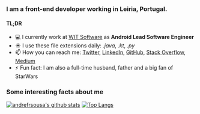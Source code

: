 ### I am a front-end developer working in Leiria, Portugal. 
#### TL;DR

- 💻 I currently work at [WIT Software](https://twitter.com/wit_software) as **Android Lead Software Engineer**
- ☀️ I use these file extensions daily: *.java*, *.kt*, *.py*
- 📫 How you can reach me: [Twitter](https://twitter.com/andrefrsousa), [LinkedIn](https://www.linkedin.com/in/andrefrsousa/), [GitHub](https://github.com/andrefrsousa), [Stack Overflow](https://stackoverflow.com/users/1574250/andré-sousa?tab=profile), [Medium](https://medium.com/andré-sousa)
- ⚡ Fun fact: I am also a full-time husband, father and a big fan of StarWars

### Some interesting facts about me

[![andrefrsousa's github stats](https://github-readme-stats.vercel.app/api?username=andrefrsousa&show_icons=true&line_height=21&show_icons=true&theme=vue&title_color=0059CC&icon_color=0059CC)](https://github.com/anuraghazra/github-readme-stats)
[![Top Langs](https://github-readme-stats.vercel.app/api/top-langs/?username=andrefrsousa&show_icons=true&layout=compact&theme=vue&title_color=0059CC&icon_color=0059CC)](https://github.com/anuraghazra/github-readme-stats)

<!--
**andrefrsousa/andrefrsousa** is a ✨ _special_ ✨ repository because its `README.md` (this file) appears on your GitHub profile.

Here are some ideas to get you started:

- 🔭 I’m currently working on ...
- 🌱 I’m currently learning ...
- 👯 I’m looking to collaborate on ...
- 🤔 I’m looking for help with ...
- 💬 Ask me about ...
- 📫 How to reach me: ...
- 😄 Pronouns: ...
- ⚡ Fun fact: ...
- ✍️ Writing tech blog posts over Internet
-->
